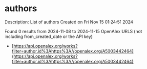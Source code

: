 # authors
Description: List of authors
Created on Fri Nov 15 01:24:51 2024

Found 0 results from 2024-11-08 to 2024-11-15
OpenAlex URLS (not including from_created_date or the API key)
- [https://api.openalex.org/works?filter=author.id%3Ahttps%3A//openalex.org/A5003442464](https://api.openalex.org/works?filter=author.id%3Ahttps%3A//openalex.org/A5003442464)

